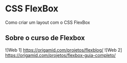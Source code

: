 # CSS FlexBox
  Como criar um layout com o CSS FlexBox

## Sobre o curso de Flexbox
 ![Web 1] https://origamid.com/projetos/flexblog/
 ![Web 2] https://origamid.com/projetos/flexbox-guia-completo/


